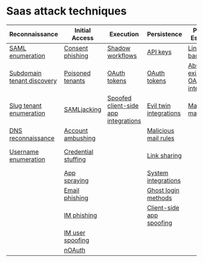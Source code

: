 # Saas attack techniques

| Reconnaissance | Initial Access | Execution | Persistence | Privilege Escalation | Defense Evasion | Credential Access | Discovery | Lateral Movement | Exfiltration |
| --- | --- | --- | --- | --- | --- | --- | --- | --- | --- |
|[SAML enumeration](techniques/saml_enumeration/description.md)|[Consent phishing](techniques/consent_phishing/description.md)|[Shadow workflows](techniques/shadow_workflows/description.md)|[API keys](techniques/api_keys/description.md)|[Link backdooring](techniques/link_backdooring/description.md)|[API keys](techniques/api_keys/description.md)|[Password scraping](techniques/password_scraping/description.md)|[Email discovery](techniques/email_discovery/description.md)|[Link backdooring](techniques/link_backdooring/description.md)|[Takeout services](techniques/takeout_services/description.md)|
|[Subdomain tenant discovery](techniques/subdomain_tenant_discovery/description.md)|[Poisoned tenants](techniques/poisoned_tenants/description.md)|[OAuth tokens](techniques/oauth_tokens/description.md)|[OAuth tokens](techniques/oauth_tokens/description.md)|[Abuse existing OAuth integrations](techniques/abuse_existing_oauth_integrations/description.md)|[OAuth tokens](techniques/oauth_tokens/description.md)|[API secret theft](techniques/api_secret_theft/description.md)|[App directory lookup](techniques/app_directory_lookup/description.md)|[Abuse existing OAuth integrations](techniques/abuse_existing_oauth_integrations/description.md)|[Webhooks](techniques/webhooks/description.md)|
|[Slug tenant enumeration](techniques/slug_tenant_enumeration/description.md)|[SAMLjacking](techniques/samljacking/description.md)|[Spoofed client-side app integrations](techniques/spoofed_client-side_app_integrations/description.md)|[Evil twin integrations](techniques/evil_twin_integrations/description.md)|[Malicious mail rules](techniques/malicious_mail_rules/description.md)|[Evil twin integrations](techniques/evil_twin_integrations/description.md)||[OAuth token enumeration](techniques/oauth_token_enumeration/description.md)|[API secret theft](techniques/api_secret_theft/description.md)||
|[DNS reconnaissance](techniques/dns_reconnaissance/description.md)|[Account ambushing](techniques/account_ambushing/description.md)||[Malicious mail rules](techniques/malicious_mail_rules/description.md)||[Malicious mail rules](techniques/malicious_mail_rules/description.md)|||[Passwordless logins](techniques/passwordless_logins/description.md)|
|[Username enumeration](techniques/username_enumeration/description.md)|[Credential stuffing](techniques/credential_stuffing/description.md)||[Link sharing](techniques/link_sharing/description.md)||[External sharing links](techniques/external_sharing_links/description.md)|||[Account recovery](techniques/account_recovery/description.md)||
||[App spraying](techniques/app_spraying/description.md)||[System integrations](techniques/system_integrations/description.md)||[System integrations](techniques/system_integrations/description.md)|||[In-app phishing](techniques/in-app_phishing/description.md)||
||[Email phishing](techniques/email_phishing/description.md)||[Ghost login methods](techniques/ghost_login_methods/description.md)||[Ghost login methods](techniques/ghost_login_methods/description.md)|||[IM user spoofing](techniques/im_user_spoofing/description.md)||
||[IM phishing](techniques/im_phishing/description.md)||[Client-side app spoofing](techniques/client-side_app_spoofing/description.md)||[Client-side app spoofing](techniques/client-side_app_spoofing/description.md)|||[Automation workflow sharing](techniques/automation_workflow_sharing/description.md)||
||[IM user spoofing](techniques/im_user_spoofing/description.md)|||||||||
||[nOAuth](techniques/noauth/description.md)|||||||||